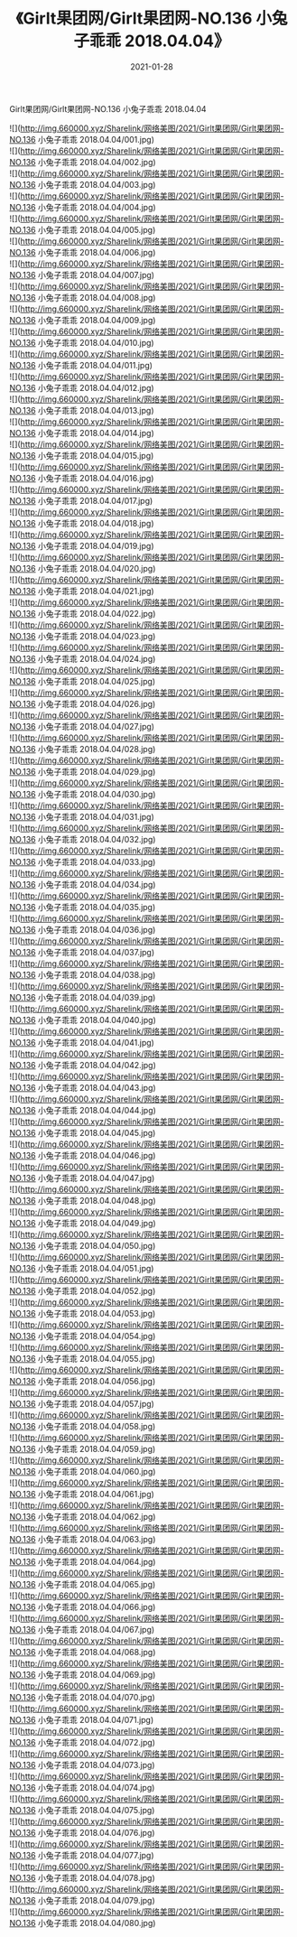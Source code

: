 ﻿---
layout: post
title:  《Girlt果团网/Girlt果团网-NO.136 小兔子乖乖 2018.04.04》
date:   2021-01-28
img: http://img.660000.xyz/Sharelink/网络美图/2021/Girlt果团网/Girlt果团网-NO.136 小兔子乖乖 2018.04.04/000.jpg
categories: [美女, 清纯, 唯美]
---

Girlt果团网/Girlt果团网-NO.136 小兔子乖乖 2018.04.04

 ![](http://img.660000.xyz/Sharelink/网络美图/2021/Girlt果团网/Girlt果团网-NO.136 小兔子乖乖 2018.04.04/001.jpg) <br>![](http://img.660000.xyz/Sharelink/网络美图/2021/Girlt果团网/Girlt果团网-NO.136 小兔子乖乖 2018.04.04/002.jpg) <br>![](http://img.660000.xyz/Sharelink/网络美图/2021/Girlt果团网/Girlt果团网-NO.136 小兔子乖乖 2018.04.04/003.jpg) <br>![](http://img.660000.xyz/Sharelink/网络美图/2021/Girlt果团网/Girlt果团网-NO.136 小兔子乖乖 2018.04.04/004.jpg) <br>![](http://img.660000.xyz/Sharelink/网络美图/2021/Girlt果团网/Girlt果团网-NO.136 小兔子乖乖 2018.04.04/005.jpg) <br>![](http://img.660000.xyz/Sharelink/网络美图/2021/Girlt果团网/Girlt果团网-NO.136 小兔子乖乖 2018.04.04/006.jpg) <br>![](http://img.660000.xyz/Sharelink/网络美图/2021/Girlt果团网/Girlt果团网-NO.136 小兔子乖乖 2018.04.04/007.jpg) <br>![](http://img.660000.xyz/Sharelink/网络美图/2021/Girlt果团网/Girlt果团网-NO.136 小兔子乖乖 2018.04.04/008.jpg) <br>![](http://img.660000.xyz/Sharelink/网络美图/2021/Girlt果团网/Girlt果团网-NO.136 小兔子乖乖 2018.04.04/009.jpg) <br>![](http://img.660000.xyz/Sharelink/网络美图/2021/Girlt果团网/Girlt果团网-NO.136 小兔子乖乖 2018.04.04/010.jpg) <br>![](http://img.660000.xyz/Sharelink/网络美图/2021/Girlt果团网/Girlt果团网-NO.136 小兔子乖乖 2018.04.04/011.jpg) <br>![](http://img.660000.xyz/Sharelink/网络美图/2021/Girlt果团网/Girlt果团网-NO.136 小兔子乖乖 2018.04.04/012.jpg) <br>![](http://img.660000.xyz/Sharelink/网络美图/2021/Girlt果团网/Girlt果团网-NO.136 小兔子乖乖 2018.04.04/013.jpg) <br>![](http://img.660000.xyz/Sharelink/网络美图/2021/Girlt果团网/Girlt果团网-NO.136 小兔子乖乖 2018.04.04/014.jpg) <br>![](http://img.660000.xyz/Sharelink/网络美图/2021/Girlt果团网/Girlt果团网-NO.136 小兔子乖乖 2018.04.04/015.jpg) <br>![](http://img.660000.xyz/Sharelink/网络美图/2021/Girlt果团网/Girlt果团网-NO.136 小兔子乖乖 2018.04.04/016.jpg) <br>![](http://img.660000.xyz/Sharelink/网络美图/2021/Girlt果团网/Girlt果团网-NO.136 小兔子乖乖 2018.04.04/017.jpg) <br>![](http://img.660000.xyz/Sharelink/网络美图/2021/Girlt果团网/Girlt果团网-NO.136 小兔子乖乖 2018.04.04/018.jpg) <br>![](http://img.660000.xyz/Sharelink/网络美图/2021/Girlt果团网/Girlt果团网-NO.136 小兔子乖乖 2018.04.04/019.jpg) <br>![](http://img.660000.xyz/Sharelink/网络美图/2021/Girlt果团网/Girlt果团网-NO.136 小兔子乖乖 2018.04.04/020.jpg) <br>![](http://img.660000.xyz/Sharelink/网络美图/2021/Girlt果团网/Girlt果团网-NO.136 小兔子乖乖 2018.04.04/021.jpg) <br>![](http://img.660000.xyz/Sharelink/网络美图/2021/Girlt果团网/Girlt果团网-NO.136 小兔子乖乖 2018.04.04/022.jpg) <br>![](http://img.660000.xyz/Sharelink/网络美图/2021/Girlt果团网/Girlt果团网-NO.136 小兔子乖乖 2018.04.04/023.jpg) <br>![](http://img.660000.xyz/Sharelink/网络美图/2021/Girlt果团网/Girlt果团网-NO.136 小兔子乖乖 2018.04.04/024.jpg) <br>![](http://img.660000.xyz/Sharelink/网络美图/2021/Girlt果团网/Girlt果团网-NO.136 小兔子乖乖 2018.04.04/025.jpg) <br>![](http://img.660000.xyz/Sharelink/网络美图/2021/Girlt果团网/Girlt果团网-NO.136 小兔子乖乖 2018.04.04/026.jpg) <br>![](http://img.660000.xyz/Sharelink/网络美图/2021/Girlt果团网/Girlt果团网-NO.136 小兔子乖乖 2018.04.04/027.jpg) <br>![](http://img.660000.xyz/Sharelink/网络美图/2021/Girlt果团网/Girlt果团网-NO.136 小兔子乖乖 2018.04.04/028.jpg) <br>![](http://img.660000.xyz/Sharelink/网络美图/2021/Girlt果团网/Girlt果团网-NO.136 小兔子乖乖 2018.04.04/029.jpg) <br>![](http://img.660000.xyz/Sharelink/网络美图/2021/Girlt果团网/Girlt果团网-NO.136 小兔子乖乖 2018.04.04/030.jpg) <br>![](http://img.660000.xyz/Sharelink/网络美图/2021/Girlt果团网/Girlt果团网-NO.136 小兔子乖乖 2018.04.04/031.jpg) <br>![](http://img.660000.xyz/Sharelink/网络美图/2021/Girlt果团网/Girlt果团网-NO.136 小兔子乖乖 2018.04.04/032.jpg) <br>![](http://img.660000.xyz/Sharelink/网络美图/2021/Girlt果团网/Girlt果团网-NO.136 小兔子乖乖 2018.04.04/033.jpg) <br>![](http://img.660000.xyz/Sharelink/网络美图/2021/Girlt果团网/Girlt果团网-NO.136 小兔子乖乖 2018.04.04/034.jpg) <br>![](http://img.660000.xyz/Sharelink/网络美图/2021/Girlt果团网/Girlt果团网-NO.136 小兔子乖乖 2018.04.04/035.jpg) <br>![](http://img.660000.xyz/Sharelink/网络美图/2021/Girlt果团网/Girlt果团网-NO.136 小兔子乖乖 2018.04.04/036.jpg) <br>![](http://img.660000.xyz/Sharelink/网络美图/2021/Girlt果团网/Girlt果团网-NO.136 小兔子乖乖 2018.04.04/037.jpg) <br>![](http://img.660000.xyz/Sharelink/网络美图/2021/Girlt果团网/Girlt果团网-NO.136 小兔子乖乖 2018.04.04/038.jpg) <br>![](http://img.660000.xyz/Sharelink/网络美图/2021/Girlt果团网/Girlt果团网-NO.136 小兔子乖乖 2018.04.04/039.jpg) <br>![](http://img.660000.xyz/Sharelink/网络美图/2021/Girlt果团网/Girlt果团网-NO.136 小兔子乖乖 2018.04.04/040.jpg) <br>![](http://img.660000.xyz/Sharelink/网络美图/2021/Girlt果团网/Girlt果团网-NO.136 小兔子乖乖 2018.04.04/041.jpg) <br>![](http://img.660000.xyz/Sharelink/网络美图/2021/Girlt果团网/Girlt果团网-NO.136 小兔子乖乖 2018.04.04/042.jpg) <br>![](http://img.660000.xyz/Sharelink/网络美图/2021/Girlt果团网/Girlt果团网-NO.136 小兔子乖乖 2018.04.04/043.jpg) <br>![](http://img.660000.xyz/Sharelink/网络美图/2021/Girlt果团网/Girlt果团网-NO.136 小兔子乖乖 2018.04.04/044.jpg) <br>![](http://img.660000.xyz/Sharelink/网络美图/2021/Girlt果团网/Girlt果团网-NO.136 小兔子乖乖 2018.04.04/045.jpg) <br>![](http://img.660000.xyz/Sharelink/网络美图/2021/Girlt果团网/Girlt果团网-NO.136 小兔子乖乖 2018.04.04/046.jpg) <br>![](http://img.660000.xyz/Sharelink/网络美图/2021/Girlt果团网/Girlt果团网-NO.136 小兔子乖乖 2018.04.04/047.jpg) <br>![](http://img.660000.xyz/Sharelink/网络美图/2021/Girlt果团网/Girlt果团网-NO.136 小兔子乖乖 2018.04.04/048.jpg) <br>![](http://img.660000.xyz/Sharelink/网络美图/2021/Girlt果团网/Girlt果团网-NO.136 小兔子乖乖 2018.04.04/049.jpg) <br>![](http://img.660000.xyz/Sharelink/网络美图/2021/Girlt果团网/Girlt果团网-NO.136 小兔子乖乖 2018.04.04/050.jpg) <br>![](http://img.660000.xyz/Sharelink/网络美图/2021/Girlt果团网/Girlt果团网-NO.136 小兔子乖乖 2018.04.04/051.jpg) <br>![](http://img.660000.xyz/Sharelink/网络美图/2021/Girlt果团网/Girlt果团网-NO.136 小兔子乖乖 2018.04.04/052.jpg) <br>![](http://img.660000.xyz/Sharelink/网络美图/2021/Girlt果团网/Girlt果团网-NO.136 小兔子乖乖 2018.04.04/053.jpg) <br>![](http://img.660000.xyz/Sharelink/网络美图/2021/Girlt果团网/Girlt果团网-NO.136 小兔子乖乖 2018.04.04/054.jpg) <br>![](http://img.660000.xyz/Sharelink/网络美图/2021/Girlt果团网/Girlt果团网-NO.136 小兔子乖乖 2018.04.04/055.jpg) <br>![](http://img.660000.xyz/Sharelink/网络美图/2021/Girlt果团网/Girlt果团网-NO.136 小兔子乖乖 2018.04.04/056.jpg) <br>![](http://img.660000.xyz/Sharelink/网络美图/2021/Girlt果团网/Girlt果团网-NO.136 小兔子乖乖 2018.04.04/057.jpg) <br>![](http://img.660000.xyz/Sharelink/网络美图/2021/Girlt果团网/Girlt果团网-NO.136 小兔子乖乖 2018.04.04/058.jpg) <br>![](http://img.660000.xyz/Sharelink/网络美图/2021/Girlt果团网/Girlt果团网-NO.136 小兔子乖乖 2018.04.04/059.jpg) <br>![](http://img.660000.xyz/Sharelink/网络美图/2021/Girlt果团网/Girlt果团网-NO.136 小兔子乖乖 2018.04.04/060.jpg) <br>![](http://img.660000.xyz/Sharelink/网络美图/2021/Girlt果团网/Girlt果团网-NO.136 小兔子乖乖 2018.04.04/061.jpg) <br>![](http://img.660000.xyz/Sharelink/网络美图/2021/Girlt果团网/Girlt果团网-NO.136 小兔子乖乖 2018.04.04/062.jpg) <br>![](http://img.660000.xyz/Sharelink/网络美图/2021/Girlt果团网/Girlt果团网-NO.136 小兔子乖乖 2018.04.04/063.jpg) <br>![](http://img.660000.xyz/Sharelink/网络美图/2021/Girlt果团网/Girlt果团网-NO.136 小兔子乖乖 2018.04.04/064.jpg) <br>![](http://img.660000.xyz/Sharelink/网络美图/2021/Girlt果团网/Girlt果团网-NO.136 小兔子乖乖 2018.04.04/065.jpg) <br>![](http://img.660000.xyz/Sharelink/网络美图/2021/Girlt果团网/Girlt果团网-NO.136 小兔子乖乖 2018.04.04/066.jpg) <br>![](http://img.660000.xyz/Sharelink/网络美图/2021/Girlt果团网/Girlt果团网-NO.136 小兔子乖乖 2018.04.04/067.jpg) <br>![](http://img.660000.xyz/Sharelink/网络美图/2021/Girlt果团网/Girlt果团网-NO.136 小兔子乖乖 2018.04.04/068.jpg) <br>![](http://img.660000.xyz/Sharelink/网络美图/2021/Girlt果团网/Girlt果团网-NO.136 小兔子乖乖 2018.04.04/069.jpg) <br>![](http://img.660000.xyz/Sharelink/网络美图/2021/Girlt果团网/Girlt果团网-NO.136 小兔子乖乖 2018.04.04/070.jpg) <br>![](http://img.660000.xyz/Sharelink/网络美图/2021/Girlt果团网/Girlt果团网-NO.136 小兔子乖乖 2018.04.04/071.jpg) <br>![](http://img.660000.xyz/Sharelink/网络美图/2021/Girlt果团网/Girlt果团网-NO.136 小兔子乖乖 2018.04.04/072.jpg) <br>![](http://img.660000.xyz/Sharelink/网络美图/2021/Girlt果团网/Girlt果团网-NO.136 小兔子乖乖 2018.04.04/073.jpg) <br>![](http://img.660000.xyz/Sharelink/网络美图/2021/Girlt果团网/Girlt果团网-NO.136 小兔子乖乖 2018.04.04/074.jpg) <br>![](http://img.660000.xyz/Sharelink/网络美图/2021/Girlt果团网/Girlt果团网-NO.136 小兔子乖乖 2018.04.04/075.jpg) <br>![](http://img.660000.xyz/Sharelink/网络美图/2021/Girlt果团网/Girlt果团网-NO.136 小兔子乖乖 2018.04.04/076.jpg) <br>![](http://img.660000.xyz/Sharelink/网络美图/2021/Girlt果团网/Girlt果团网-NO.136 小兔子乖乖 2018.04.04/077.jpg) <br>![](http://img.660000.xyz/Sharelink/网络美图/2021/Girlt果团网/Girlt果团网-NO.136 小兔子乖乖 2018.04.04/078.jpg) <br>![](http://img.660000.xyz/Sharelink/网络美图/2021/Girlt果团网/Girlt果团网-NO.136 小兔子乖乖 2018.04.04/079.jpg) <br>![](http://img.660000.xyz/Sharelink/网络美图/2021/Girlt果团网/Girlt果团网-NO.136 小兔子乖乖 2018.04.04/080.jpg) <br>